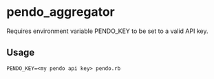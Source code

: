 # pendo_aggregator

Requires environment variable PENDO_KEY to be set to a valid API key.

## Usage
`PENDO_KEY=<my pendo api key> pendo.rb`
